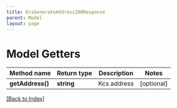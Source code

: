 ```yaml
---
title: KcsGenerateAddress200Response
parent: Model
layout: page
---
```


# Model Getters

Method name | Return type | Description | Notes
------------ | ------------- | ------------- | -------------
**getAddress()** | **string** | Kcs address | [optional]

[[Back to Index]](../index.md)
